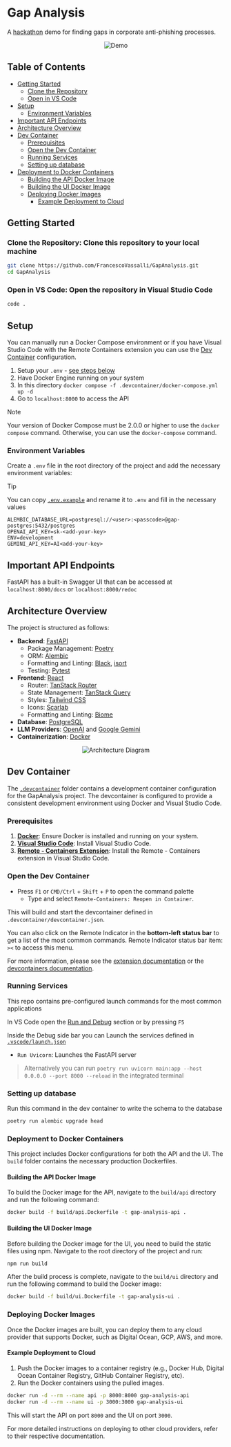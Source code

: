 # Gap Analysis

A [hackathon](https://devpost.com/software/gap-analysis) demo for finding gaps in corporate anti-phishing processes.

<!-- add demo photo from docs/demo.webp -->
<p align="center">
  <img src="docs/demo.webp" alt="Demo">
</p>

## Table of Contents

- [Getting Started](#getting-started)
  - [Clone the Repository](#clone-the-repository)
  - [Open in VS Code](#open-in-vs-code)
- [Setup](#setup)
  - [Environment Variables](#environment-variables)
- [Important API Endpoints](#important-api-endpoints)
- [Architecture Overview](#architecture-overview)
- [Dev Container](#dev-container)
  - [Prerequisites](#prerequisites)
  - [Open the Dev Container](#open-the-dev-container)
  - [Running Services](#running-services)
  - [Setting up database](#setting-up-database)
- [Deployment to Docker Containers](#deployment-to-docker-containers)
  - [Building the API Docker Image](#building-the-api-docker-image)
  - [Building the UI Docker Image](#building-the-ui-docker-image)
  - [Deploying Docker Images](#deploying-docker-images)
    - [Example Deployment to Cloud](#example-deployment-to-cloud)

## Getting Started

### **Clone the Repository**: Clone this repository to your local machine

```sh
git clone https://github.com/FrancescoVassalli/GapAnalysis.git
cd GapAnalysis
```

### **Open in VS Code**: Open the repository in Visual Studio Code

```sh
code .
```

## Setup

You can manually run a Docker Compose environment or if you have Visual Studio Code with the Remote Containers extension you can use the [Dev Container](#dev-container) configuration.

1. Setup your `.env` - [see steps below](#environment-variables)
2. Have Docker Engine running on your system
3. In this directory `docker compose -f .devcontainer/docker-compose.yml up -d`
4. Go to `localhost:8000` to access the API

>[!NOTE]
>
> Your version of Docker Compose must be 2.0.0 or higher to use the `docker compose` command. Otherwise, you can use the `docker-compose` command.

### Environment Variables

Create a `.env` file in the root directory of the project and add the necessary environment variables:
>[!TIP]
>
>You can copy [`.env.example`](./.env.example) and rename it to `.env` and fill in the necessary values

```env
ALEMBIC_DATABASE_URL=postgresql://<user>:<passcode>@gap-postgres:5432/postgres
OPENAI_API_KEY=sk-<add-your-key>
ENV=development
GEMINI_API_KEY=AI<add-your-key>
```

## Important API Endpoints

FastAPI has a built-in Swagger UI that can be accessed at `localhost:8000/docs` or `localhost:8000/redoc`

## Architecture Overview

The project is structured as follows:

- **Backend**: [FastAPI](https://fastapi.tiangolo.com/)
  - Package Management: [Poetry](https://python-poetry.org/)
  - ORM: [Alembic](https://alembic.sqlalchemy.org/)
  - Formatting and Linting: [Black](https://black.readthedocs.io/en/stable/), [isort](https://pycqa.github.io/isort/)
  - Testing: [Pytest](https://docs.pytest.org/en/7.0.x/)
- **Frontend**: [React](https://reactjs.org/)
  - Router: [TanStack Router](https://tanstack.com/router)
  - State Management: [TanStack Query](https://tanstack.com/query)
  - Styles: [Tailwind CSS](https://tailwindcss.com/)
  - Icons: [Scarlab](https://scarlab-icons.la-moore.ru/)
  - Formatting and Linting: [Biome](https://biomejs.dev/)
- **Database**: [PostgreSQL](https://www.postgresql.org/)
- **LLM Providers**: [OpenAI](https://openai.com/api/) and [Google Gemini](https://aistudio.google.com/welcome)
- **Containerization**: [Docker](https://www.docker.com/)

<p align="center">
  <img src="docs/diagram.png" alt="Architecture Diagram">
</p>

## Dev Container

The [`.devcontainer`](.devcontainer) folder contains a development container configuration for the GapAnalysis project. The devcontainer is configured to provide a consistent development environment using Docker and Visual Studio Code.

### Prerequisites

1. [**Docker**](https://www.docker.com/): Ensure Docker is installed and running on your system.
2. [**Visual Studio Code**](https://code.visualstudio.com/): Install Visual Studio Code.
3. [**Remote - Containers Extension**](https://marketplace.visualstudio.com/items?itemName=ms-vscode-remote.remote-containers): Install the Remote - Containers extension in Visual Studio Code.

### Open the Dev Container

- Press `F1` or `CMD/Ctrl` + `Shift` + `P` to open the command palette
  - Type and select `Remote-Containers: Reopen in Container`.

This will build and start the devcontainer defined in `.devcontainer/devcontainer.json`.

You can also click on the Remote Indicator in the **bottom-left status bar** to get a list of the most common commands. Remote Indicator status bar item: `><` to access this menu.

For more information, please see the [extension documentation](https://marketplace.visualstudio.com/items?itemName=ms-vscode-remote.remote-containers) or the [devcontainers documentation](https://code.visualstudio.com/docs/devcontainers/containers).

### Running Services

This repo contains pre-configured launch commands for the most common applications

In VS Code open the [Run and Debug](https://code.visualstudio.com/docs/editor/debugging) section or by pressing `F5`

Inside the Debug side bar you can Launch the services defined in [`.vscode/launch.json`](.vscode/launch.json)

- `Run Uvicorn`: Launches the FastAPI server

>Alternatively you can run `poetry run uvicorn main:app --host 0.0.0.0 --port 8000 --reload` in the integrated terminal

### Setting up database

Run this command in the dev container to write the schema to the database

```bash
poetry run alembic upgrade head
```

### Deployment to Docker Containers

This project includes Docker configurations for both the API and the UI. The `build` folder contains the necessary production Dockerfiles.

#### Building the API Docker Image

To build the Docker image for the API, navigate to the `build/api` directory and run the following command:

```sh
docker build -f build/api.Dockerfile -t gap-analysis-api .
```

#### Building the UI Docker Image

Before building the Docker image for the UI, you need to build the static files using npm. Navigate to the root directory of the project and run:

```sh
npm run build
```

After the build process is complete, navigate to the `build/ui` directory and run the following command to build the Docker image:

```sh
docker build -f build/ui.Dockerfile -t gap-analysis-ui .
```

### Deploying Docker Images

Once the Docker images are built, you can deploy them to any cloud provider that supports Docker, such as Digital Ocean, GCP, AWS, and more.

#### Example Deployment to Cloud

1. Push the Docker images to a container registry (e.g., Docker Hub, Digital Ocean Container Registry, GitHub Container Registry, etc).
2. Run the Docker containers using the pulled images.

```sh
docker run -d --rm --name api -p 8000:8000 gap-analysis-api
docker run -d --rm --name ui -p 3000:3000 gap-analysis-ui
```

This will start the API on port `8000` and the UI on port `3000`.

For more detailed instructions on deploying to other cloud providers, refer to their respective documentation.
